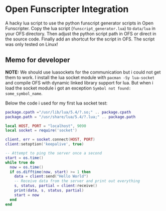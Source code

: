 # Open Funscripter Integration

A hacky lua script to use the python funscript generator scripts in Open Funscripter. Copy the lua script (`funscript_generator.lua`) to `data/lua` in your OFS directory. Then adjust the python script path in OFS or direct in the source code. Finally add an shortcut for the script in OFS. The script was only tested on Linux!

## Memo for developer

**NOTE:** We should use luasockets for the communication but i could not get them to work. I install the lua socket module with `pacman -Sy lua-socket` and compile OFS with dynamic linked library support for lua. But when i load the socket module i got an exception `Symbol not found: some_symbol_name`.

Below the code i used for my first lua socket test:

```lua
package.cpath ="/usr/lib/lua/5.4/?.so;" .. package.cpath
package.path = "/usr/share/lua/5.4/?.lua;" .. package.path

local HOST, PORT = "localhost", 9090
local socket = require('socket')

client, err = socket.connect(HOST, PORT)
client:setoption('keepalive', true)

-- Attempt to ping the server once a second
start = os.time()
while true do
  now = os.time()
  if os.difftime(now, start) >= 1 then
    data = client:send("Hello World")
    -- Receive data from the server and print out everything
    s, status, partial = client:receive()
    print(data, s, status, partial)
    start = now
  end
end
```
